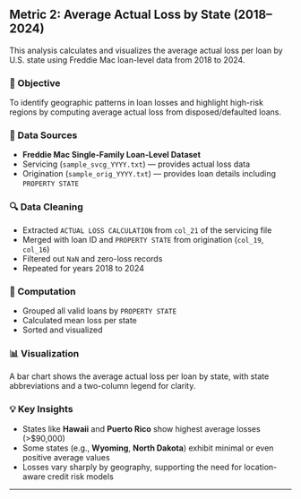 ## Metric 2: Average Actual Loss by State (2018–2024)

This analysis calculates and visualizes the average actual loss per loan by U.S. state using Freddie Mac loan-level data from 2018 to 2024.

### 📌 Objective
To identify geographic patterns in loan losses and highlight high-risk regions by computing average actual loss from disposed/defaulted loans.

### 📁 Data Sources
- **Freddie Mac Single-Family Loan-Level Dataset**
- Servicing (`sample_svcg_YYYY.txt`) — provides actual loss data
- Origination (`sample_orig_YYYY.txt`) — provides loan details including `PROPERTY STATE`

### 🔍 Data Cleaning
- Extracted `ACTUAL LOSS CALCULATION` from `col_21` of the servicing file
- Merged with loan ID and `PROPERTY STATE` from origination (`col_19`, `col_16`)
- Filtered out `NaN` and zero-loss records
- Repeated for years 2018 to 2024

### 🧮 Computation
- Grouped all valid loans by `PROPERTY STATE`
- Calculated mean loss per state
- Sorted and visualized

### 📊 Visualization
A bar chart shows the average actual loss per loan by state, with state abbreviations and a two-column legend for clarity.

### 💡 Key Insights
- States like **Hawaii** and **Puerto Rico** show highest average losses (>$90,000)
- Some states (e.g., **Wyoming**, **North Dakota**) exhibit minimal or even positive average values
- Losses vary sharply by geography, supporting the need for location-aware credit risk models

---

